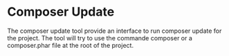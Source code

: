 Composer Update
===============

The composer update tool provide an interface to run composer update for the project.
The tool will try to use the commande composer or a composer.phar file at the root of the project.